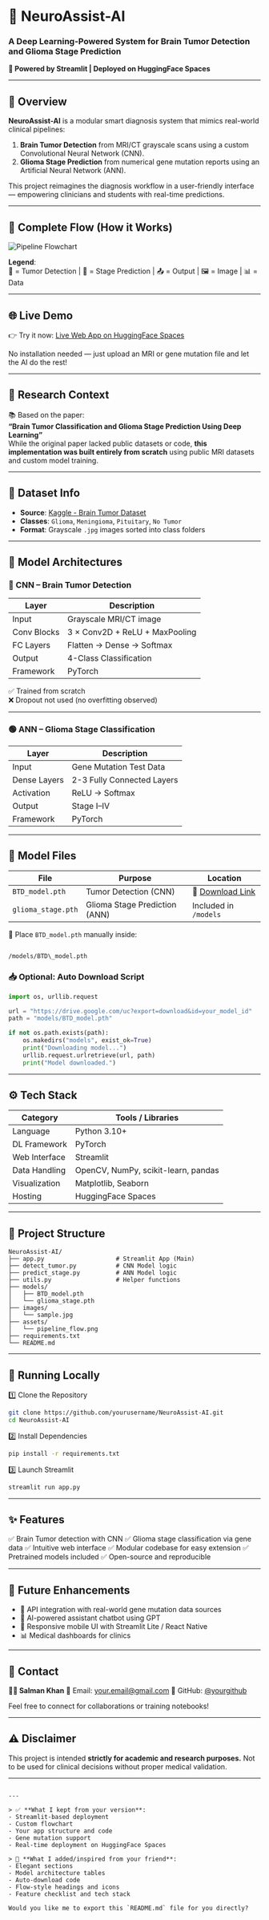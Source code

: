 # 🧠 NeuroAssist-AI

### A Deep Learning-Powered System for Brain Tumor Detection and Glioma Stage Prediction  
**🔬 Powered by Streamlit | Deployed on HuggingFace Spaces**

---

## 📌 Overview

**NeuroAssist-AI** is a modular smart diagnosis system that mimics real-world clinical pipelines:

1. **Brain Tumor Detection** from MRI/CT grayscale scans using a custom Convolutional Neural Network (CNN).
2. **Glioma Stage Prediction** from numerical gene mutation reports using an Artificial Neural Network (ANN).

This project reimagines the diagnosis workflow in a user-friendly interface — empowering clinicians and students with real-time predictions.

---

## 🔄 Complete Flow (How it Works)

![Pipeline Flowchart](https://github.com/yourusername/NeuroAssist-AI/blob/main/assets/pipeline_flow.png)

**Legend**:  
🧠 = Tumor Detection | 🧬 = Stage Prediction | 📤 = Output | 🖼️ = Image | 📊 = Data

---

## 🌐 Live Demo

👉 Try it now: [Live Web App on HuggingFace Spaces](https://huggingface.co/spaces/yourusername/NeuroAssist-AI)

No installation needed — just upload an MRI or gene mutation file and let the AI do the rest!

---

## 🧪 Research Context

📚 Based on the paper:  
**“Brain Tumor Classification and Glioma Stage Prediction Using Deep Learning”**  
While the original paper lacked public datasets or code, **this implementation was built entirely from scratch** using public MRI datasets and custom model training.

---

## 📂 Dataset Info

- **Source**: [Kaggle - Brain Tumor Dataset](https://www.kaggle.com/datasets)
- **Classes**: `Glioma`, `Meningioma`, `Pituitary`, `No Tumor`
- **Format**: Grayscale `.jpg` images sorted into class folders

---

## 🧠 Model Architectures

### 🔷 CNN – Brain Tumor Detection

| Layer         | Description                                |
|---------------|--------------------------------------------|
| Input         | Grayscale MRI/CT image                     |
| Conv Blocks   | 3 × Conv2D + ReLU + MaxPooling             |
| FC Layers     | Flatten → Dense → Softmax                  |
| Output        | 4-Class Classification                     |
| Framework     | PyTorch                                    |

✅ Trained from scratch  
❌ Dropout not used (no overfitting observed)

---

### 🟢 ANN – Glioma Stage Classification

| Layer         | Description                                |
|---------------|--------------------------------------------|
| Input         | Gene Mutation Test Data                    |
| Dense Layers  | 2-3 Fully Connected Layers                 |
| Activation    | ReLU → Softmax                             |
| Output        | Stage I–IV                                 |
| Framework     | PyTorch                                    |

---

## 💾 Model Files

| File                  | Purpose                        | Location                      |
|-----------------------|--------------------------------|-------------------------------|
| `BTD_model.pth`       | Tumor Detection (CNN)          | 🔗 [Download Link](https://drive.google.com/uc?export=download&id=your_model_id) |
| `glioma_stage.pth`    | Glioma Stage Prediction (ANN)  | Included in `/models`         |

📁 Place `BTD_model.pth` manually inside:

```

/models/BTD\_model.pth

````

### 📥 Optional: Auto Download Script

```python
import os, urllib.request

url = "https://drive.google.com/uc?export=download&id=your_model_id"
path = "models/BTD_model.pth"

if not os.path.exists(path):
    os.makedirs("models", exist_ok=True)
    print("Downloading model...")
    urllib.request.urlretrieve(url, path)
    print("Model downloaded.")
````

---

## ⚙️ Tech Stack

| Category      | Tools / Libraries                   |
| ------------- | ----------------------------------- |
| Language      | Python 3.10+                        |
| DL Framework  | PyTorch                             |
| Web Interface | Streamlit                           |
| Data Handling | OpenCV, NumPy, scikit-learn, pandas |
| Visualization | Matplotlib, Seaborn                 |
| Hosting       | HuggingFace Spaces                  |

---

## 📁 Project Structure

```
NeuroAssist-AI/
├── app.py                    # Streamlit App (Main)
├── detect_tumor.py           # CNN Model logic
├── predict_stage.py          # ANN Model logic
├── utils.py                  # Helper functions
├── models/
│   ├── BTD_model.pth
│   └── glioma_stage.pth
├── images/
│   └── sample.jpg
├── assets/
│   └── pipeline_flow.png
├── requirements.txt
└── README.md
```

---

## 🚀 Running Locally

1️⃣ Clone the Repository

```bash
git clone https://github.com/yourusername/NeuroAssist-AI.git
cd NeuroAssist-AI
```

2️⃣ Install Dependencies

```bash
pip install -r requirements.txt
```

3️⃣ Launch Streamlit

```bash
streamlit run app.py
```

---

## ✨ Features

✅ Brain Tumor detection with CNN
✅ Glioma stage classification via gene data
✅ Intuitive web interface
✅ Modular codebase for easy extension
✅ Pretrained models included
✅ Open-source and reproducible

---

## 🧠 Future Enhancements

* 🧬 API integration with real-world gene mutation data sources
* 🤖 AI-powered assistant chatbot using GPT
* 📱 Responsive mobile UI with Streamlit Lite / React Native
* 📊 Medical dashboards for clinics

---

## 📩 Contact

**👨‍💻 Salman Khan**
📧 Email: [your.email@gmail.com](mailto:your.email@gmail.com)
🔗 GitHub: [@yourgithub](https://github.com/yourgithub)

Feel free to connect for collaborations or training notebooks!

---

## ⚠️ Disclaimer

This project is intended **strictly for academic and research purposes.**
Not to be used for clinical decisions without proper medical validation.

---

```

---

> ✅ **What I kept from your version**:
- Streamlit-based deployment  
- Custom flowchart  
- Your app structure and code  
- Gene mutation support  
- Real-time deployment on HuggingFace Spaces  

> 🎨 **What I added/inspired from your friend**:
- Elegant sections  
- Model architecture tables  
- Auto-download code  
- Flow-style headings and icons  
- Feature checklist and tech stack  

Would you like me to export this `README.md` file for you directly?
```

